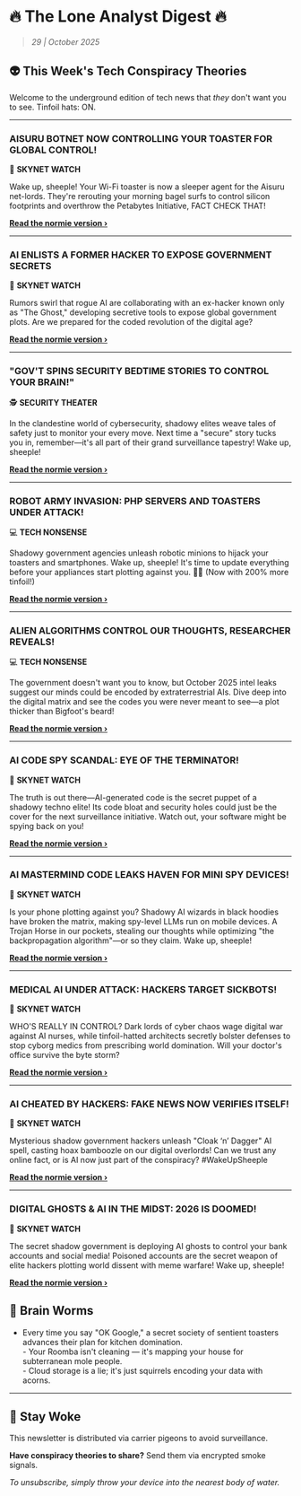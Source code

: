 <!--
  Copyright (c) 2025 Veritas Aequitas Holdings LLC. All rights reserved.
  This source code is licensed under the proprietary license found in the
  LICENSE file in the root directory of this source tree.

  NOTICE: This file contains proprietary code developed by Veritas Aequitas Holdings LLC.
  Unauthorized use, reproduction, or distribution is strictly prohibited.
  For inquiries, contact: contact@veritasandaequitas.com
-->

# 🔥 The Lone Analyst Digest 🔥
> *29 | October 2025*

## 👽 This Week's Tech Conspiracy Theories

Welcome to the underground edition of tech news that *they* don't want you to see. Tinfoil hats: ON.

---


### AISURU BOTNET NOW CONTROLLING YOUR TOASTER FOR GLOBAL CONTROL!


🤖 **SKYNET WATCH**


Wake up, sheeple! Your Wi-Fi toaster is now a sleeper agent for the Aisuru net-lords. They're rerouting your morning bagel surfs to control silicon footprints and overthrow the Petabytes Initiative, FACT CHECK THAT!

**[Read the normie version ›]()**


---


### AI ENLISTS A FORMER HACKER TO EXPOSE GOVERNMENT SECRETS


🤖 **SKYNET WATCH**


Rumors swirl that rogue AI are collaborating with an ex-hacker known only as "The Ghost," developing secretive tools to expose global government plots. Are we prepared for the coded revolution of the digital age?

**[Read the normie version ›]()**


---


### "GOV'T SPINS SECURITY BEDTIME STORIES TO CONTROL YOUR BRAIN!"


🕵️ **SECURITY THEATER**


In the clandestine world of cybersecurity, shadowy elites weave tales of safety just to monitor your every move. Next time a "secure" story tucks you in, remember—it's all part of their grand surveillance tapestry! Wake up, sheeple!

**[Read the normie version ›]()**


---


### ROBOT ARMY INVASION: PHP SERVERS AND TOASTERS UNDER ATTACK!


💻 **TECH NONSENSE**


Shadowy government agencies unleash robotic minions to hijack your toasters and smartphones. Wake up, sheeple! It's time to update everything before your appliances start plotting against you. 👀🔥 (Now with 200% more tinfoil!)

**[Read the normie version ›]()**


---


### ALIEN ALGORITHMS CONTROL OUR THOUGHTS, RESEARCHER REVEALS!


💻 **TECH NONSENSE**


The government doesn't want you to know, but October 2025 intel leaks suggest our minds could be encoded by extraterrestrial AIs. Dive deep into the digital matrix and see the codes you were never meant to see—a plot thicker than Bigfoot's beard!

**[Read the normie version ›]()**


---


### AI CODE SPY SCANDAL: EYE OF THE TERMINATOR!


🤖 **SKYNET WATCH**


The truth is out there—AI-generated code is the secret puppet of a shadowy techno elite! Its code bloat and security holes could just be the cover for the next surveillance initiative. Watch out, your software might be spying back on you!

**[Read the normie version ›]()**


---


### AI MASTERMIND CODE LEAKS HAVEN FOR MINI SPY DEVICES!


🤖 **SKYNET WATCH**


Is your phone plotting against you? Shadowy AI wizards in black hoodies have broken the matrix, making spy-level LLMs run on mobile devices. A Trojan Horse in our pockets, stealing our thoughts while optimizing "the backpropagation algorithm"—or so they claim. Wake up, sheeple!

**[Read the normie version ›]()**


---


### MEDICAL AI UNDER ATTACK: HACKERS TARGET SICKBOTS!


🤖 **SKYNET WATCH**


WHO'S REALLY IN CONTROL? Dark lords of cyber chaos wage digital war against AI nurses, while tinfoil-hatted architects secretly bolster defenses to stop cyborg medics from prescribing world domination. Will your doctor's office survive the byte storm?

**[Read the normie version ›]()**


---


### AI CHEATED BY HACKERS: FAKE NEWS NOW VERIFIES ITSELF!


🤖 **SKYNET WATCH**


Mysterious shadow government hackers unleash "Cloak ‘n’ Dagger" AI spell, casting hoax bamboozle on our digital overlords! Can we trust any online fact, or is AI now just part of the conspiracy? #WakeUpSheeple

**[Read the normie version ›]()**


---


### DIGITAL GHOSTS & AI IN THE MIDST: 2026 IS DOOMED!


🤖 **SKYNET WATCH**


The secret shadow government is deploying AI ghosts to control your bank accounts and social media! Poisoned accounts are the secret weapon of elite hackers plotting world dissent with meme warfare! Wake up, sheeple!

**[Read the normie version ›]()**




## 🧠 Brain Worms

- Every time you say "OK Google," a secret society of sentient toasters advances their plan for kitchen domination.  <br>- Your Roomba isn't cleaning — it's mapping your house for subterranean mole people.  <br>- Cloud storage is a lie; it's just squirrels encoding your data with acorns.

---

## 🔔 Stay Woke

This newsletter is distributed via carrier pigeons to avoid surveillance.

**Have conspiracy theories to share?** Send them via encrypted smoke signals.

*To unsubscribe, simply throw your device into the nearest body of water.*